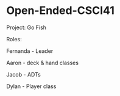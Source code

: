 # Open-Ended-CSCI41

Project: Go Fish

Roles:


Fernanda - Leader

Aaron - deck & hand classes

Jacob - ADTs

Dylan - Player class
